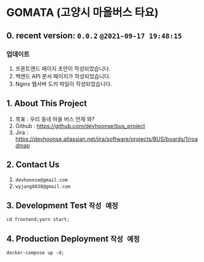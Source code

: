 # GOMATA (고양시 마을버스 타요)

## 0. recent version: `0.0.2` `@2021-09-17 19:48:15`
### 업데이트
   1. 프론트엔드 페이지 초안이 작성되었습니다.
   2. 백엔드 API 문서 페이지가 작성되었습니다.
   3. Nginx 웹서버 도커 파일이 작성되었습니다.
## 1. About This Project
   1. 목표 : 우리 동네 마을 버스 언제 와?
   2. Github : https://github.com/devhoonse/bus_project
   3. Jira : https://devhoonse.atlassian.net/jira/software/projects/BUS/boards/1/roadmap
## 2. Contact Us
   1. `devhoonse@gmail.com`
   2. `wyjang8838@gmail.com`
## 3. Development Test `작성 예정`
    cd frontend;yarn start;
## 4. Production Deployment `작성 예정`
    docker-compose up -d;